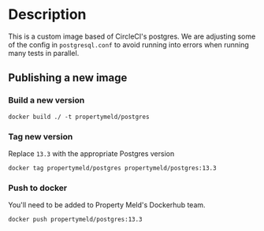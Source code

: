 # Description
This is a custom image based of CircleCI's postgres. We are adjusting some of the config in `postgresql.conf` to avoid running into errors when running many tests in parallel.
## Publishing a new image
### Build a new version
`docker build ./ -t propertymeld/postgres`
### Tag new version
Replace `13.3` with the appropriate Postgres version

`docker tag propertymeld/postgres propertymeld/postgres:13.3`
### Push to docker
You'll need to be added to Property Meld's Dockerhub team.

`docker push propertymeld/postgres:13.3`